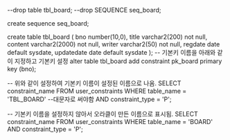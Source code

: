 --drop table tbl_board;
--drop SEQUENCE seq_board;

create sequence seq_board;

create table tbl_board (
    bno number(10,0),
    title varchar2(200) not null,
    content varchar2(2000) not null,
    writer varchar2(50) not null,
    regdate date default sysdate,
    updatedate date default sysdate
);
--                    기본키 이름을 아래와 같이 지정하고 기본키 설정
alter table tbl_board add constraint pk_board primary key (bno);

-- 위와 같이 설정하여 기본키 이름이 설정된 이름으로 나옴.
SELECT constraint_name
FROM user_constraints
WHERE table_name = 'TBL_BOARD'  --대문자로 써야함
AND constraint_type = 'P';

-- 기본키 이름을 설정하지 않아서 오라클이 만든 이름으로 표시됨.
SELECT constraint_name
FROM user_constraints
WHERE table_name = 'BOARD'
AND constraint_type = 'P';